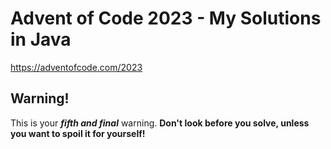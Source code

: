 Advent of Code 2023 - My Solutions in Java
=

https://adventofcode.com/2023

Warning!
-

This is your ***fifth and final*** warning. **Don't look before you solve, unless you want to spoil it for yourself!**